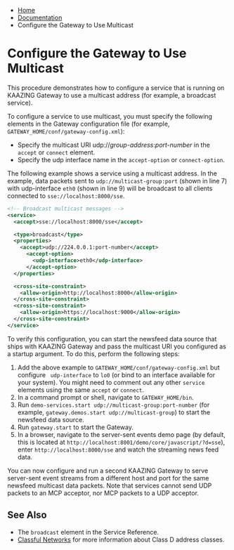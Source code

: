 -   [Home](../../index.md)
-   [Documentation](../index.md)
-   Configure the Gateway to Use Multicast

Configure the Gateway to Use Multicast
=======================================================================================

This procedure demonstrates how to configure a service that is running on KAAZING Gateway to use a multicast address (for example, a broadcast service).

<a name="configure_multicast"></a>To configure a service to use multicast, you must specify the following elements in the Gateway configuration file (for example, `GATEWAY_HOME/conf/gateway-config.xml`):

-   Specify the multicast URI udp://*group-address*:*port-number* in the `accept` or `connect` element.
-   Specify the udp interface name in the `accept-option` or `connect-option`.

The following example shows a service using a multicast address. In the example, data packets sent to `udp://multicast-group:port` (shown in line 7) with udp-interface `eth0` (shown in line 9) will be broadcast to all clients connected to `sse://localhost:8000/sse`.

``` xml
<!-- Broadcast multicast messages -->
<service>
  <accept>sse://localhost:8000/sse</accept>

  <type>broadcast</type>
  <properties>
    <accept>udp://224.0.0.1:port-number</accept>
      <accept-option>
        <udp-interface>eth0</udp-interface>
      </accept-option>
  </properties>

  <cross-site-constraint>
    <allow-origin>http://localhost:8000</allow-origin>
  </cross-site-constraint>
  <cross-site-constraint>
    <allow-origin>https://localhost:9000</allow-origin>
  </cross-site-constraint>
</service>
```

To verify this configuration, you can start the newsfeed data source that ships with KAAZING Gateway and pass the multicast URI you configured as a startup argument. To do this, perform the following steps:

1.  Add the above example to `GATEWAY_HOME/conf/gateway-config.xml` but configure ` udp-interface` to `lo0` (or bind to an interface available for your system). You might need to comment out any other `service` elements using the same `accept` or `connect`.
2.  In a command prompt or shell, navigate to `GATEWAY_HOME/bin`.
3.  Run `demo-services.start udp://multicast-group:port-number` (for example, `gateway.demos.start udp://multicast-group`) to start the newsfeed data source.
4.  Run `gateway.start` to start the Gateway.
5.  In a browser, navigate to the server-sent events demo page (by default, this is located at `http://localhost:8001/demo/core/javascript/?d=sse`), enter `http://localhost:8000/sse` and watch the streaming news feed data.

You can now configure and run a second KAAZING Gateway to serve server-sent event streams from a different host and port for the same newsfeed multicast data packets. Note that services cannot send UDP packets to an MCP acceptor, nor MCP packets to a UDP acceptor.

See Also
-------------------------------

-   The `broadcast` element in the Service Reference.
-   [Classful Networks](http://en.wikipedia.org/wiki/Classful_network "Follow link") for more information about Class D address classes.
